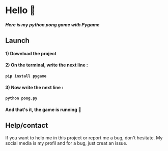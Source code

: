 # Hello 👋

##### Here is my python pong game with Pygame

## Launch

#### 1) Download the project

#### 2) On the terminal, write the next line :
#### `pip install pygame`

#### 3) Now write the next line :
#### `python pong.py`

#### And that's it, the game is running 🎉

## Help/contact
If you want to help me in this project or report me a bug, don't hesitate.
My social media is my profil and for a bug, just creat an issue.
